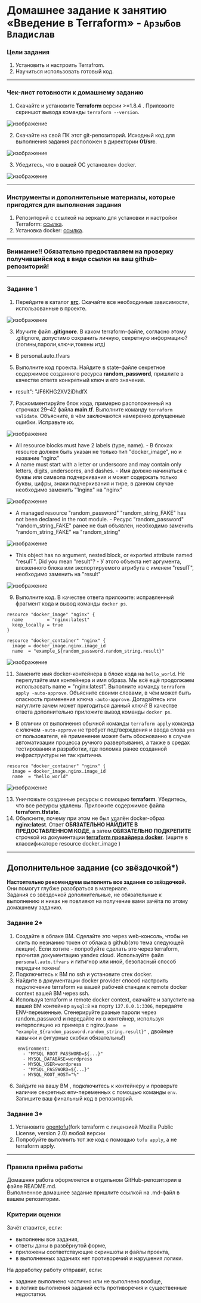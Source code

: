 # Домашнее задание к занятию «Введение в Terraform» - `Арзыбов Владислав`

### Цели задания

1. Установить и настроить Terrafrom.
2. Научиться использовать готовый код.

------

### Чек-лист готовности к домашнему заданию

1. Скачайте и установите **Terraform** версии >=1.8.4 . Приложите скриншот вывода команды ```terraform --version```.

![изображение](https://github.com/user-attachments/assets/ac6426e1-1ddf-415f-b017-17f0776144a7)

2. Скачайте на свой ПК этот git-репозиторий. Исходный код для выполнения задания расположен в директории **01/src**.

![изображение](https://github.com/user-attachments/assets/b44ca655-0bdb-4cb8-b1ee-e129258f497e)

3. Убедитесь, что в вашей ОС установлен docker.

![изображение](https://github.com/user-attachments/assets/289ca7b7-cbd6-429f-b235-13f73971eb4d)



------

### Инструменты и дополнительные материалы, которые пригодятся для выполнения задания

1. Репозиторий с ссылкой на зеркало для установки и настройки Terraform: [ссылка](https://github.com/netology-code/devops-materials).
2. Установка docker: [ссылка](https://docs.docker.com/engine/install/ubuntu/). 
------
### Внимание!! Обязательно предоставляем на проверку получившийся код в виде ссылки на ваш github-репозиторий!
------

### Задание 1

1. Перейдите в каталог [**src**](https://github.com/netology-code/ter-homeworks/tree/main/01/src). Скачайте все необходимые зависимости, использованные в проекте.

![изображение](https://github.com/user-attachments/assets/9bdea9d5-5038-4a33-821d-ccc619139078)

3. Изучите файл **.gitignore**. В каком terraform-файле, согласно этому .gitignore, допустимо сохранить личную, секретную информацию?(логины,пароли,ключи,токены итд)

- В personal.auto.tfvars

5. Выполните код проекта. Найдите  в state-файле секретное содержимое созданного ресурса **random_password**, пришлите в качестве ответа конкретный ключ и его значение.

- result": "JF6KHG2XV2iDhdfX

7. Раскомментируйте блок кода, примерно расположенный на строчках 29–42 файла **main.tf**.
Выполните команду ```terraform validate```. Объясните, в чём заключаются намеренно допущенные ошибки. Исправьте их.

![изображение](https://github.com/user-attachments/assets/6a7c18b8-dc87-4e04-839a-2ce2b5523d27)

- All resource blocks must have 2 labels (type, name). - В блоках resource должен быть указан не только тип "docker_image", но и название "nginx"
- A name must start with a letter or underscore and may contain only letters, digits, underscores, and dashes. - Имя должно начинаться с буквы или символа подчеркивания и может содержать только буквы, цифры, знаки подчеркивания и тире, в данном случае необходимо заменить "1nginx" на "nginx"

![изображение](https://github.com/user-attachments/assets/3a924174-8be9-4332-87ea-c91cb81436d5)

- A managed resource "random_password" "random_string_FAKE" has not been declared in the root module. - Ресурс "random_password" "random_string_FAKE" ранее не был объявлен, необходимо заменить "random_string_FAKE" на "random_string"

![изображение](https://github.com/user-attachments/assets/fae990f3-1a5a-498f-9144-b53fd9863c44)

- This object has no argument, nested block, or exported attribute named "resulT". Did you mean "result"? - У этого объекта нет аргумента, вложенного блока или экспортируемого атрибута с именем "resulT", необходимо заменить на "result"

![изображение](https://github.com/user-attachments/assets/31e958b3-610e-4bb5-82b4-de004e420b27)

9. Выполните код. В качестве ответа приложите: исправленный фрагмент кода и вывод команды ```docker ps```.

```
resource "docker_image" "nginx" {
  name         = "nginx:latest"
  keep_locally = true
}

resource "docker_container" "nginx" {
  image = docker_image.nginx.image_id
  name  = "example_${random_password.random_string.result}"
```

![изображение](https://github.com/user-attachments/assets/87d77b50-cdfa-4fb8-a510-5bb1958fec78)

11. Замените имя docker-контейнера в блоке кода на ```hello_world```. Не перепутайте имя контейнера и имя образа. Мы всё ещё продолжаем использовать name = "nginx:latest". Выполните команду ```terraform apply -auto-approve```.
Объясните своими словами, в чём может быть опасность применения ключа  ```-auto-approve```. Догадайтесь или нагуглите зачем может пригодиться данный ключ? В качестве ответа дополнительно приложите вывод команды ```docker ps```.

- В отличии от выполнения обычной команды ```terraform apply``` команда с ключем ```-auto-approve``` не требует подтверждения и ввода слова ```yes``` от пользователя, её применение может быть обоснованно в случае автоматизации процесса ручного развертывания, а также в средах тестирования и разработки, где поломка ранее созданной инфраструктуры не так критична.

```
resource "docker_container" "nginx" {
  image = docker_image.nginx.image_id
  name  = "hello_world"
```

![изображение](https://github.com/user-attachments/assets/d97a55c8-50c1-46cd-9871-727e66667eda)


13. Уничтожьте созданные ресурсы с помощью **terraform**. Убедитесь, что все ресурсы удалены. Приложите содержимое файла **terraform.tfstate**. 
14. Объясните, почему при этом не был удалён docker-образ **nginx:latest**. Ответ **ОБЯЗАТЕЛЬНО НАЙДИТЕ В ПРЕДОСТАВЛЕННОМ КОДЕ**, а затем **ОБЯЗАТЕЛЬНО ПОДКРЕПИТЕ** строчкой из документации [**terraform провайдера docker**](https://docs.comcloud.xyz/providers/kreuzwerker/docker/latest/docs).  (ищите в классификаторе resource docker_image )


------

## Дополнительное задание (со звёздочкой*)

**Настоятельно рекомендуем выполнять все задания со звёздочкой.** Они помогут глубже разобраться в материале.   
Задания со звёздочкой дополнительные, не обязательные к выполнению и никак не повлияют на получение вами зачёта по этому домашнему заданию. 

### Задание 2*

1. Создайте в облаке ВМ. Сделайте это через web-консоль, чтобы не слить по незнанию токен от облака в github(это тема следующей лекции). Если хотите - попробуйте сделать это через terraform, прочитав документацию yandex cloud. Используйте файл ```personal.auto.tfvars``` и гитигнор или иной, безопасный способ передачи токена!
2. Подключитесь к ВМ по ssh и установите стек docker.
3. Найдите в документации docker provider способ настроить подключение terraform на вашей рабочей станции к remote docker context вашей ВМ через ssh.
4. Используя terraform и  remote docker context, скачайте и запустите на вашей ВМ контейнер ```mysql:8``` на порту ```127.0.0.1:3306```, передайте ENV-переменные. Сгенерируйте разные пароли через random_password и передайте их в контейнер, используя интерполяцию из примера с nginx.(```name  = "example_${random_password.random_string.result}"```  , двойные кавычки и фигурные скобки обязательны!) 
```
    environment:
      - "MYSQL_ROOT_PASSWORD=${...}"
      - MYSQL_DATABASE=wordpress
      - MYSQL_USER=wordpress
      - "MYSQL_PASSWORD=${...}"
      - MYSQL_ROOT_HOST="%"
```

6. Зайдите на вашу ВМ , подключитесь к контейнеру и проверьте наличие секретных env-переменных с помощью команды ```env```. Запишите ваш финальный код в репозиторий.

### Задание 3*
1. Установите [opentofu](https://opentofu.org/)(fork terraform с лицензией Mozilla Public License, version 2.0) любой версии
2. Попробуйте выполнить тот же код с помощью ```tofu apply```, а не terraform apply.
------

### Правила приёма работы

Домашняя работа оформляется в отдельном GitHub-репозитории в файле README.md.   
Выполненное домашнее задание пришлите ссылкой на .md-файл в вашем репозитории.

### Критерии оценки

Зачёт ставится, если:

* выполнены все задания,
* ответы даны в развёрнутой форме,
* приложены соответствующие скриншоты и файлы проекта,
* в выполненных заданиях нет противоречий и нарушения логики.

На доработку работу отправят, если:

* задание выполнено частично или не выполнено вообще,
* в логике выполнения заданий есть противоречия и существенные недостатки. 
